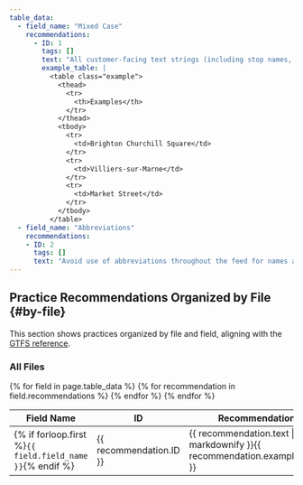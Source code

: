 ```yaml
---
table_data:
  - field_name: "Mixed Case"
    recommendations:
      - ID: 1
        tags: []
        text: "All customer-facing text strings (including stop names, route names, and headsigns) should use Mixed Case (not ALL CAPS), following local conventions for capitalization of place names on displays capable of displaying lower case characters. <!--(12)-->"
        example_table: |
          <table class="example">
            <thead>
              <tr>
                <th>Examples</th>
              </tr>
            </thead>
            <tbody>
              <tr>
                <td>Brighton Churchill Square</td>
              </tr>
              <tr>
                <td>Villiers-sur-Marne</td>
              </tr>
              <tr>
                <td>Market Street</td>
              </tr>
            </tbody>
          </table>
  - field_name: "Abbreviations"
    recommendations:
    - ID: 2
      tags: []
      text: "Avoid use of abbreviations throughout the feed for names and other text (e.g. St. for Street) unless a location is called by its abbreviated name (e.g. “JFK Airport”). Abbreviations may be problematic for accessibility by screen reader software and voice user interfaces. Consuming software can be engineered to reliably convert full words to abbreviations for display, but converting from abbreviations to full words is prone to more risk of error.<!--(14)-->"
---
```


## Practice Recommendations Organized by File {#by-file}

This section shows practices organized by file and field, aligning with the [GTFS reference](https://github.com/google/transit/blob/master/gtfs/spec/en/reference.md).

### All Files

<table class="recommendation">
  <thead>
    <tr>
      <th>Field Name</th>
      <th>ID</th>
      <th>Recommendation</th>
    </tr>
  </thead>
  <tbody>
    {% for field in page.table_data %}
      {% for recommendation in field.recommendations %}
    <tr id="{{ page.slug }}_{{ recommendation.ID }}" class="anchor-row{% if forloop.first %} field-row{% endif %}{% for tag in recommendation.tags %} {{ tag }}{% endfor %}">
      <td>{% if forloop.first %}<code>{{ field.field_name }}</code>{% endif %}</td>
      <td>{{ recommendation.ID }}</td>
      <td>{{ recommendation.text | markdownify }}{{ recommendation.example_table }}</td>
    </tr>
      {% endfor %}
    {% endfor %}
  </tbody>
</table>

